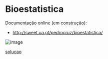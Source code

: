 # Bioestatistica

Documentação online (em construção):

* http://sweet.ua.pt/pedrocruz/bioestatistica/

![image](https://user-images.githubusercontent.com/11158247/123506088-5700c100-d65a-11eb-9ea3-9579ad62a2ed.png)

[solucao](solucao411.md)
